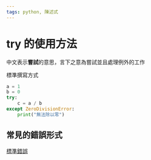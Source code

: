 ```yaml
---
tags: python, 陳述式
---
```


# try 的使用方法

中文表示**嘗試**的意思，言下之意為嘗試並且處理例外的工作

標準撰寫方式

```py
a = 1 
b = 0
try:
    c = a / b 
except ZeroDivisionError:
    print("無法除以零")
```


## 常見的錯誤形式

[標準錯誤](https://www.runoob.com/python/python-exceptions.html)